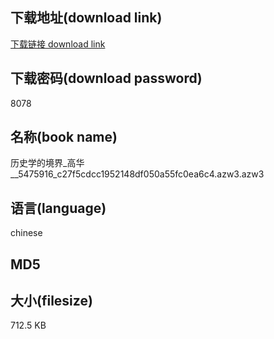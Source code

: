 ## 下载地址(download link)
[下载链接 download link](https://tutu365.netlify.app/?s=%E5%8E%86%E5%8F%B2%E5%AD%A6%E7%9A%84%E5%A2%83%E7%95%8C_%E9%AB%98%E5%8D%8E__5475916_c27f5cdcc1952148df050a55fc0ea6c4.azw3)

## 下载密码(download password)
8078

## 名称(book name)
历史学的境界_高华__5475916_c27f5cdcc1952148df050a55fc0ea6c4.azw3.azw3

## 语言(language)
chinese

## MD5


## 大小(filesize)
712.5 KB
